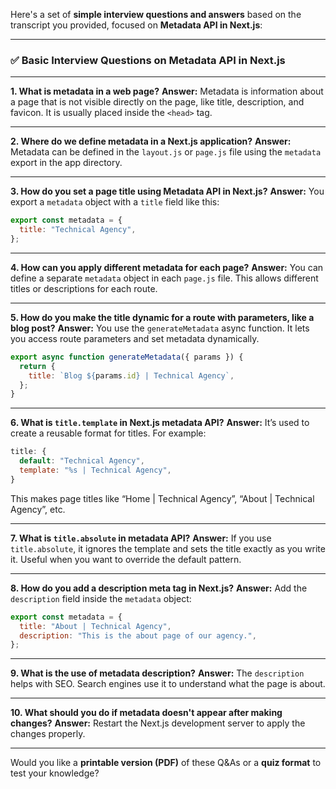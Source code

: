 Here's a set of **simple interview questions and answers** based on the transcript you provided, focused on **Metadata API in Next.js**:

---

### ✅ **Basic Interview Questions on Metadata API in Next.js**

---

**1. What is metadata in a web page?**
**Answer:** Metadata is information about a page that is not visible directly on the page, like title, description, and favicon. It is usually placed inside the `<head>` tag.

---

**2. Where do we define metadata in a Next.js application?**
**Answer:** Metadata can be defined in the `layout.js` or `page.js` file using the `metadata` export in the app directory.

---

**3. How do you set a page title using Metadata API in Next.js?**
**Answer:** You export a `metadata` object with a `title` field like this:

```js
export const metadata = {
  title: "Technical Agency",
};
```

---

**4. How can you apply different metadata for each page?**
**Answer:** You can define a separate `metadata` object in each `page.js` file. This allows different titles or descriptions for each route.

---

**5. How do you make the title dynamic for a route with parameters, like a blog post?**
**Answer:** You use the `generateMetadata` async function. It lets you access route parameters and set metadata dynamically.

```js
export async function generateMetadata({ params }) {
  return {
    title: `Blog ${params.id} | Technical Agency`,
  };
}
```

---

**6. What is `title.template` in Next.js metadata API?**
**Answer:** It’s used to create a reusable format for titles. For example:

```js
title: {
  default: "Technical Agency",
  template: "%s | Technical Agency",
}
```

This makes page titles like “Home | Technical Agency”, “About | Technical Agency”, etc.

---

**7. What is `title.absolute` in metadata API?**
**Answer:** If you use `title.absolute`, it ignores the template and sets the title exactly as you write it. Useful when you want to override the default pattern.

---

**8. How do you add a description meta tag in Next.js?**
**Answer:** Add the `description` field inside the `metadata` object:

```js
export const metadata = {
  title: "About | Technical Agency",
  description: "This is the about page of our agency.",
};
```

---

**9. What is the use of metadata description?**
**Answer:** The `description` helps with SEO. Search engines use it to understand what the page is about.

---

**10. What should you do if metadata doesn't appear after making changes?**
**Answer:** Restart the Next.js development server to apply the changes properly.

---

Would you like a **printable version (PDF)** of these Q\&As or a **quiz format** to test your knowledge?
